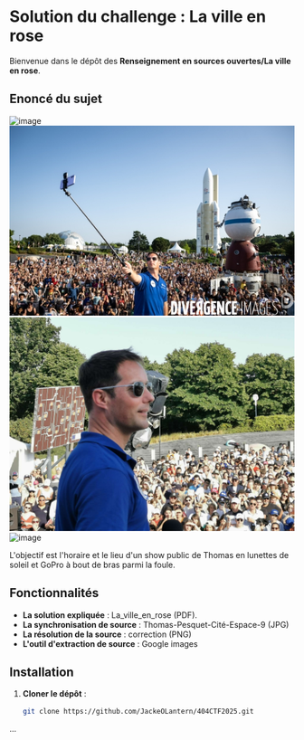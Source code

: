 # Solution du challenge : La ville en rose

Bienvenue dans le dépôt des **Renseignement en sources ouvertes/La ville en rose**.

## Enoncé du sujet
![image](assets/images/correction.png)
![image](assets/images/parmi_le_public.jpg)
![image](assets/images/divers_gens.jpg)
![image](assets/images/Thomas-Pesquet-Cité-Espace.jpg)

L'objectif est l'horaire et le lieu d'un show public de Thomas en lunettes de soleil et GoPro à bout de bras parmi la foule.

## Fonctionnalités

- **La solution expliquée** : La_ville_en_rose (PDF).
- **La synchronisation de source** : Thomas-Pesquet-Cité-Espace-9 (JPG)
- **La résolution de la source** : correction (PNG)
- **L'outil d'extraction de source** : Google images

## Installation

1. **Cloner le dépôt** :
   ```bash
   git clone https://github.com/JackeOLantern/404CTF2025.git

...

